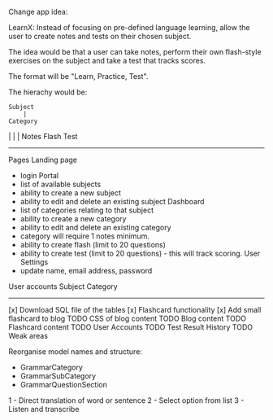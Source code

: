 Change app idea:

LearnX: Instead of focusing on pre-defined language learning, allow the user to create notes and tests on their chosen subject.

The idea would be that a user can take notes, perform their own flash-style exercises on the subject and take a test that tracks scores.

The format will be "Learn, Practice, Test".

The hierachy would be:

    Subject
        |
    Category
|       |       |
Notes  Flash  Test

---

Pages
Landing page 
- login
Portal 
- list of available subjects 
- ability to create a new subject
- ability to edit and delete an existing subject
Dashboard 
- list of categories relating to that subject 
- ability to create a new category
- ability to edit and delete an existing category
- category will require 1 notes minimum.
- ability to create flash (limit to 20 questions)
- ability to create test (limit to 20 questions) - this will track scoring.
User Settings
- update name, email address, password

User accounts
Subject
Category










---------

[x] Download SQL file of the tables
[x] Flashcard functionality
[x] Add small flashcard to blog
TODO CSS of blog content
TODO Blog content
TODO Flashcard content
TODO User Accounts
TODO Test Result History
TODO Weak areas

Reorganise model names and structure:

- GrammarCategory
- GrammarSubCategory
- GrammarQuestionSection

1 - Direct translation of word or sentence
2 - Select option from list
3 - Listen and transcribe